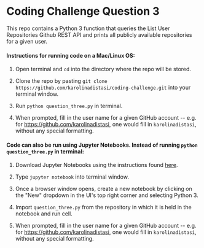# Coding Challenge Question 3

This repo contains a Python 3 function that queries the List User Repositories Github REST API and prints all publicly available repositories for a given user.

#### Instructions for running code on a Mac/Linux OS:

1. Open terminal and `cd` into the directory where the repo will be stored.

2. Clone the repo by pasting `git clone https://github.com/karolinadistasi/coding-challenge.git` into your terminal window.

3. Run `python question_three.py` in terminal.

4. When prompted, fill in the user name for a given GitHub account -- e.g. for https://github.com/karolinadistasi, one would fill in `karolinadistasi`, without any special formatting.


#### Code can also be run using Jupyter Notebooks. Instead of running `python question_three.py` in terminal:

1. Download Jupyter Notebooks using the instructions found [here](https://jupyter.org/install).

2. Type `jupyter notebook` into terminal window.

3. Once a browser window opens, create a new notebook by clicking on the "New" dropdown in the UI's top right corner and selecting Python 3.

4. Import `question_three.py` from the repository in which it is held in the notebook and run cell.

5. When prompted, fill in the user name for a given GitHub account -- e.g. for https://github.com/karolinadistasi, one would fill in `karolinadistasi`, without any special formatting.
